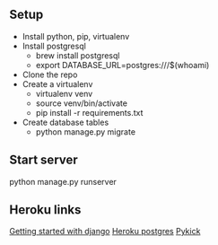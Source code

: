 
## Setup
* Install python, pip, virtualenv
* Install postgresql
  * brew install postgresql
  * export DATABASE_URL=postgres:///$(whoami)
* Clone the repo
* Create a virtualenv
  * virtualenv venv
  * source venv/bin/activate
  * pip install -r requirements.txt
* Create database tables
  * python manage.py migrate 

## Start server
 python manage.py runserver

## Heroku links
[Getting started with django](https://devcenter.heroku.com/articles/getting-started-with-django)
[Heroku postgres](https://devcenter.heroku.com/articles/heroku-postgresql)
[Pykick](https://pykick.herokuapp.com/)

